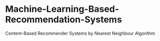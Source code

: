# Machine-Learning-Based-Recommendation-Systems
Content-Based Recommender Systems by Nearest Neighbour Algorithm
